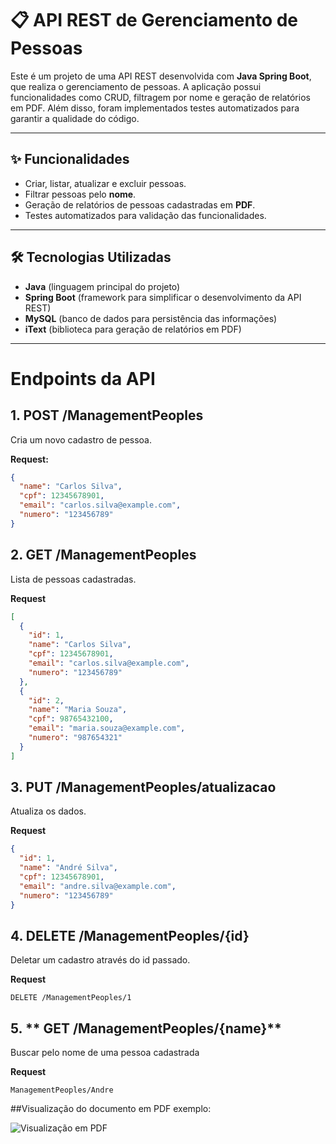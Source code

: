 # 📋 API REST de Gerenciamento de Pessoas

Este é um projeto de uma API REST desenvolvida com **Java Spring Boot**, que realiza o gerenciamento de pessoas. A aplicação possui funcionalidades como CRUD, filtragem por nome e geração de relatórios em PDF. Além disso, foram implementados testes automatizados para garantir a qualidade do código.

---

## ✨ **Funcionalidades**
- Criar, listar, atualizar e excluir pessoas.
- Filtrar pessoas pelo **nome**.
- Geração de relatórios de pessoas cadastradas em **PDF**.
- Testes automatizados para validação das funcionalidades.

---

## 🛠️ **Tecnologias Utilizadas**
- **Java** (linguagem principal do projeto)
- **Spring Boot** (framework para simplificar o desenvolvimento da API REST)
- **MySQL** (banco de dados para persistência das informações)
- **iText** (biblioteca para geração de relatórios em PDF)


---

# Endpoints da API

## 1. **POST /ManagementPeoples**
Cria um novo cadastro de pessoa.

**Request:**
```json
{
  "name": "Carlos Silva",
  "cpf": 12345678901,
  "email": "carlos.silva@example.com",
  "numero": "123456789"
}
```

## 2. **GET /ManagementPeoples**

Lista de pessoas cadastradas.

**Request**
```json
[
  {
    "id": 1,
    "name": "Carlos Silva",
    "cpf": 12345678901,
    "email": "carlos.silva@example.com",
    "numero": "123456789"
  },
  {
    "id": 2,
    "name": "Maria Souza",
    "cpf": 98765432100,
    "email": "maria.souza@example.com",
    "numero": "987654321"
  }
]
```

## 3. **PUT /ManagementPeoples/atualizacao**

Atualiza os dados.

**Request**
```json
{
  "id": 1,
  "name": "André Silva",
  "cpf": 12345678901,
  "email": "andre.silva@example.com",
  "numero": "123456789"
}
```

## 4. **DELETE /ManagementPeoples/{id}**

Deletar um cadastro através do id passado.

**Request**

```http
DELETE /ManagementPeoples/1
```

## 5. ** GET /ManagementPeoples/{name}**

Buscar pelo nome de uma pessoa cadastrada

**Request**

```http
ManagementPeoples/Andre
```

##Visualização do documento em PDF exemplo:

![Visualização em PDF](https://github.com/user-attachments/assets/3a620fb6-fd93-4713-a494-e5ad77538aab)

